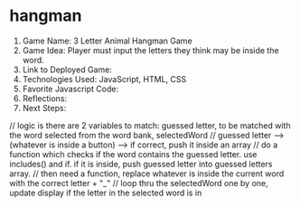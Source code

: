 # hangman

1. Game Name: 3 Letter Animal Hangman Game
2. Game Idea: Player must input the letters they think may be inside the word. 
3. Link to Deployed Game: 
4. Technologies Used: JavaScript, HTML, CSS
5. Favorite Javascript Code:
6. Reflections: 
7. Next Steps:

// logic is there are 2 variables to match: guessed letter, to be matched with the word selected from the word bank, selectedWord
// guessed letter --> (whatever is inside a button) --> if correct, push it inside an array
// do a function which checks if the word contains the guessed letter. use includes() and if. if it is inside, push guessed letter into guessed letters array.
// then need a function, replace whatever is inside the current word with the correct letter + "_"
// loop thru the selectedWord one by one, update display if the letter in the selected word is in 
